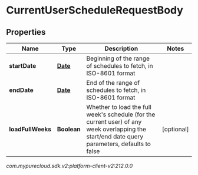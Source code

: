 # CurrentUserScheduleRequestBody


## Properties

| Name | Type | Description | Notes |
| ------------ | ------------- | ------------- | ------------- |
| **startDate** | [**Date**](Date) | Beginning of the range of schedules to fetch, in ISO-8601 format |  |
| **endDate** | [**Date**](Date) | End of the range of schedules to fetch, in ISO-8601 format |  |
| **loadFullWeeks** | **Boolean** | Whether to load the full week's schedule (for the current user) of any week overlapping the start/end date query parameters, defaults to false |  [optional] |




_com.mypurecloud.sdk.v2:platform-client-v2:212.0.0_
